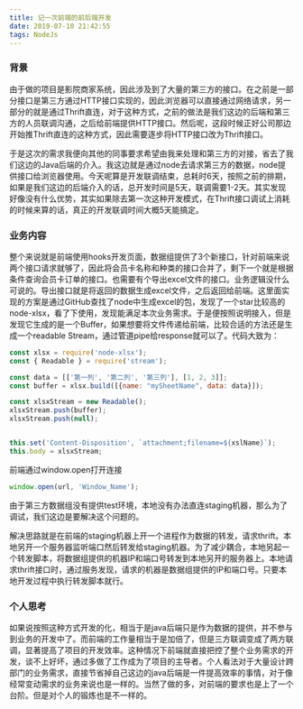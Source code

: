 ```yaml
---
title: 记一次前端的前后端开发
date: 2019-07-10 21:42:55
tags: NodeJs
---
```


### 背景

由于做的项目是影院商家系统，因此涉及到了大量的第三方的接口。在之前是一部分接口是第三方通过HTTP接口实现的，因此浏览器可以直接通过网络请求，另一部分的就是通过Thrift直连，对于这种方式，之前的做法是我们这边的后端和第三方的人员联调沟通，之后给前端提供HTTP接口。然后呢，这段时候正好公司那边开始推Thrift直连的这种方式，因此需要逐步将HTTP接口改为Thrift接口。

于是这次的需求我便向其他的同事要求希望由我来处理和第三方的对接，省去了我们这边的Java后端的介入。我这边就是通过node去请求第三方的数据，node提供接口给浏览器使用。今天呢算是开发联调结束，总耗时6天，按照之前的排期，如果是我们这边的后端介入的话，总开发时间是5天，联调需要1-2天。其实发现好像没有什么优势，其实如果除去第一次这种开发模式，在Thrift接口调试上消耗的时候来算的话，真正的开发联调时间大概5天能搞定。

### 业务内容

整个来说就是前端使用hooks开发页面，数据组提供了3个新接口，针对前端来说两个接口请求就够了，因此将会员卡名称和种类的接口合并了，剩下一个就是根据条件查询会员卡订单的接口。也需要有个导出excel文件的接口。业务逻辑没什么可说的。导出接口就是将返回的数据生成excel文件，之后返回给前端。这里面实现的方案是通过GitHub查找了node中生成excel的包，发现了一个star比较高的node-xlsx，看了下使用，发现能满足本次业务需求。于是便按照说明接入，但是发现它生成的是一个Buffer，如果想要将文件传递给前端，比较合适的方法还是生成一个readable Stream，通过管道pipe给response就可以了。代码大致为：

```js
const xlsx = require('node-xlsx');
const { Readable } = require('stream');

const data = [['第一列', '第二列', '第三列'], [1, 2, 3]];
const buffer = xlsx.build([{name: "mySheetName", data: data}]);

const xlsxStream = new Readable();
xlsxStream.push(buffer);
xlsxStream.push(null);


this.set('Content-Disposition', `attachment;filename=${xslName}`);
this.body = xlsxStream;
```

前端通过window.open打开连接

```js
window.open(url, 'Window_Name');
```

由于第三方数据组没有提供test环境，本地没有办法直连staging机器，那么为了调试，我们这边是要解决这个问题的。
  
解决思路就是在前端的staging机器上开一个进程作为数据的转发，请求thrift。本地另开一个服务器监听端口然后转发给staging机器。为了减少耦合，本地另起一个转发脚本，将数据组提供的机器IP和端口号转发到本地另开的服务器上。本地请求thrift接口时，通过服务发现，请求的机器是数据组提供的IP和端口号。只要本地开发过程中执行转发脚本就行。
    

### 个人思考

如果说按照这种方式开发的化，相当于是java后端只是作为数据的提供，并不参与到业务的开发中了。而前端的工作量相当于是加倍了，但是三方联调变成了两方联调，显著提高了项目的开发效率。这种情况下前端就直接把控了整个业务需求的开发，谈不上好坏，通过多做了工作成为了项目的主导者。个人看法对于大量设计跨部门的业务需求，直接节省掉自己这边的java后端是一件提高效率的事情，对于像经常变动需求的业务来说也是一样的。当然了做的多，对前端的要求也是上了一个台阶。但是对个人的锻炼也是不一样的。

